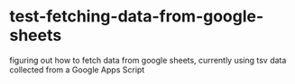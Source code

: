 # test-fetching-data-from-google-sheets
figuring out how to fetch data from google sheets, currently using tsv data collected from a Google Apps Script
